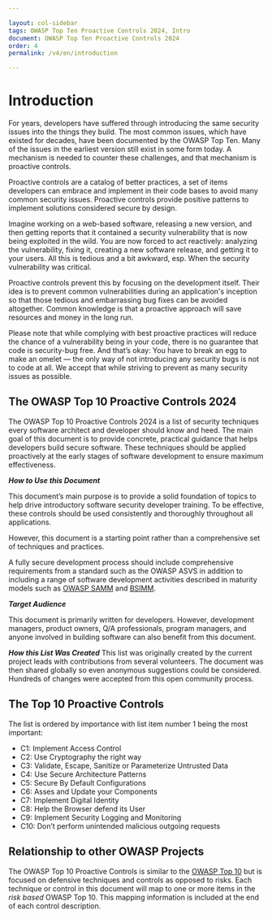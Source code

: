 ```yaml
---

layout: col-sidebar
tags: OWASP Top Ten Proactive Controls 2024, Intro
document: OWASP Top Ten Proactive Controls 2024
order: 4
permalink: /v4/en/introduction

---
```


# Introduction

For years, developers have suffered through introducing the same security issues into the things they build. The most common issues, which have existed for decades, have been documented by the OWASP Top Ten. Many of the issues in the earliest version still exist in some form today. A mechanism is needed to counter these challenges, and that mechanism is proactive controls.

Proactive controls are a catalog of better practices, a set of items developers can embrace and implement in their code bases to avoid many common security issues. Proactive controls provide positive patterns to implement solutions considered secure by design.

Imagine working on a web-based software, releasing a new version, and then getting reports that it contained a security vulnerability that is now being exploited in the wild. You are now forced to act reactively: analyzing the vulnerability, fixing it, creating a new software release, and getting it to your users. All this is tedious and a bit awkward, esp. When the security vulnerability was critical.

Proactive controls prevent this by focusing on the development itself. Their idea is to prevent common vulnerabilities during an application's inception so that those tedious and embarrassing bug fixes can be avoided altogether. Common knowledge is that a proactive approach will save resources and money in the long run.

Please note that while complying with best proactive practices will reduce the chance of a vulnerability being in your code, there is no guarantee that code is security-bug free. And that’s okay: You have to break an egg to make an omelet — the only way of not introducing any security bugs is not to code at all. We accept that while striving to prevent as many security issues as possible.

## The OWASP Top 10 Proactive Controls 2024

The OWASP Top 10 Proactive Controls 2024 is a list of security techniques every software architect and developer should know and heed. The main goal of this document is to provide concrete, practical guidance that helps developers build secure software. These techniques should be applied proactively at the early stages of software development to ensure maximum effectiveness.

***How to Use this Document***

This document’s main purpose is to provide a solid foundation of topics to help drive introductory software security developer training. To be effective, these controls should be used consistently and thoroughly throughout all applications.

However, this document is a starting point rather than a comprehensive set of techniques and practices.

A fully secure development process should include comprehensive requirements from a standard such as the OWASP ASVS in addition to including a range of software development activities described in maturity models such as [OWASP SAMM](https://www.owasp.org/index.php/OWASP_SAMM_Project) and [BSIMM](https://www.bsimm.com/).

***Target Audience***

This document is primarily written for developers. However, development managers, product owners, Q/A professionals, program managers, and anyone involved in building software can also benefit from this document. 

***How this List Was Created***
This list was originally created by the current project leads with contributions from several volunteers. The document was then shared globally so even anonymous suggestions could be considered. Hundreds of changes were accepted from this open community process.

## The Top 10 Proactive Controls
The list is ordered by importance with list item number 1 being the most important:

* C1: Implement Access Control 
* C2: Use Cryptography the right way
* C3: Validate, Escape, Sanitize or Parameterize Untrusted Data
* C4: Use Secure Architecture Patterns 
* C5: Secure By Default Configurations 
* C6: Asses and Update your Components 
* C7: Implement Digital Identity
* C8: Help the Browser defend its User
* C9: Implement Security Logging and Monitoring
* C10: Don’t perform unintended malicious outgoing requests

## Relationship to other OWASP Projects

The OWASP Top 10 Proactive Controls is similar to the [OWASP Top 10](https://www.owasp.org/index.php/Category:OWASP_Top_Ten_Project) but is focused on defensive techniques and controls as opposed to risks. Each technique or control in this document will map to one or more items in the *risk based* OWASP Top 10. This mapping information is included at the end of each control description.
